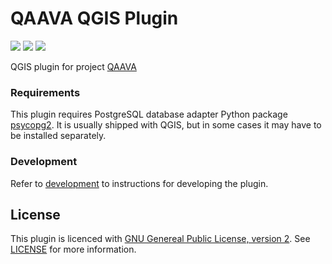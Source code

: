 QAAVA QGIS Plugin
================
![](https://github.com/GispoCoding/qaava-qgis-plugin/workflows/Tests/badge.svg)
![](https://github.com/GispoCoding/qaava-qgis-plugin/workflows/Release/badge.svg)
![](https://github.com/GispoCoding/qaava-qgis-plugin/workflows/Translations/badge.svg)

QGIS plugin for project [QAAVA](https://github.com/GispoCoding/qaava)




### Requirements

This plugin requires PostgreSQL database adapter Python package
[psycopg2](https://pypi.org/project/psycopg2/). It is usually shipped with QGIS, but in 
some cases it may have to be installed separately.

### Development

Refer to [development](docs/development.md) to instructions for developing the plugin.


## License
This plugin is licenced with 
[GNU Genereal Public License, version 2](https://www.gnu.org/licenses/old-licenses/gpl-2.0.en.html). 
See [LICENSE](LICENSE) for more information.
